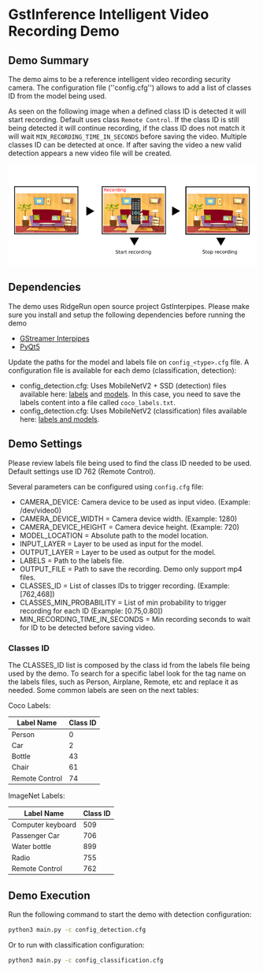# GstInference Intelligent Video Recording Demo

## Demo Summary

The demo aims to be a reference intelligent video recording security camera. The configuration file (''config.cfg'') allows to add a list of classes ID from the model being used.

As seen on the following image when a defined class ID is detected it will start recording. Default uses class ``Remote Control``. If the class ID is still being detected it will continue recording, if the class ID does not match it will wait ``MIN_RECORDING_TIME_IN_SECONDS`` before saving the video. Multiple classes ID can be detected at once. If after saving the video a new valid detection appears a new video file will be created.

![Demo Pipeline Structure](rsrc/demo.png?raw=true "Demo Pipeline Structure")

## Dependencies
The demo uses RidgeRun open source project GstInterpipes. Please make sure you install and setup the following dependencies before running the demo

* [GStreamer Interpipes](https://developer.ridgerun.com/wiki/index.php?title=GstInterpipe_-_Building_and_Installation_Guide)
* [PyQt5](https://pypi.org/project/PyQt5/)

Update the paths for the model and labels file on ``config_<type>.cfg`` file.
A configuration file is available for each demo <type> (classification, detection):

* config_detection.cfg: Uses MobileNetV2 + SSD (detection) files available here: [labels](https://developer.ridgerun.com/wiki/index.php?title=Coral_MobilenetV2SSD_COCO_labels) and [models](https://coral.ai/models/).
In this case, you need to save the labels content into a file called ``coco_labels.txt``.
* config_detection.cfg: Uses MobileNetV2 (classification) files available here: [labels and models](https://coral.ai/models/).

## Demo Settings

Please review labels file being used to find the class ID needed to be used. Default settings use ID 762 (Remote Control).

Several parameters can be configured using ``config.cfg`` file:

* CAMERA_DEVICE: Camera device to be used as input video. (Example: /dev/video0)
* CAMERA_DEVICE_WIDTH = Camera device width. (Example: 1280)
* CAMERA_DEVICE_HEIGHT = Camera device height. (Example: 720)
* MODEL_LOCATION = Absolute path to the model location.
* INPUT_LAYER = Layer to be used as input for the model.
* OUTPUT_LAYER = Layer to be used as output for the model.
* LABELS = Path to the labels file.
* OUTPUT_FILE = Path to save the recording. Demo only support mp4 files.
* CLASSES_ID = List of classes IDs to trigger recording. (Example: [762,468])
* CLASSES_MIN_PROBABILITY = List of min probability to trigger recording for each ID (Example: [0.75,0.80])
* MIN_RECORDING_TIME_IN_SECONDS = Min recording seconds to wait for ID to be detected before saving video.

### Classes ID
The CLASSES_ID list is composed by the class id from the labels file being used by the demo. To search for a specific label look for the tag name on the labels files, such as Person, Airplane, Remote, etc and replace it as needed. Some common labels are seen on the next tables:

Coco Labels:

| Label Name     | Class ID |
|----------------|----------|
|     Person     |     0    |
|       Car      |     2    |
|     Bottle     |    43    |
|      Chair     |    61    |
| Remote Control |    74    |

ImageNet Labels:

| Label Name        | Class ID |
|-------------------|----------|
| Computer keyboard |    509   |
|  Passenger Car    |    706   |
|  Water bottle     |    899   |
|      Radio        |    755   |
| Remote Control    |    762   |


## Demo Execution

Run the following command to start the demo with detection configuration:
```bash
python3 main.py -c config_detection.cfg
```

Or to run with classification configuration:
```bash
python3 main.py -c config_classification.cfg
```